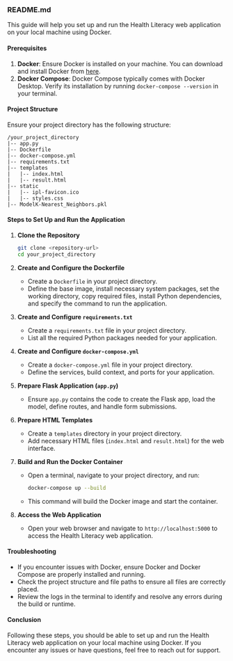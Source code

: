 ### README.md

This guide will help you set up and run the Health Literacy web application on your local machine using Docker.

#### Prerequisites

1. **Docker**: Ensure Docker is installed on your machine. You can download and install Docker from [here](https://www.docker.com/get-started).
2. **Docker Compose**: Docker Compose typically comes with Docker Desktop. Verify its installation by running `docker-compose --version` in your terminal.

#### Project Structure

Ensure your project directory has the following structure:

```
/your_project_directory
|-- app.py
|-- Dockerfile
|-- docker-compose.yml
|-- requirements.txt
|-- templates
|   |-- index.html
|   |-- result.html
|-- static
|   |-- ipl-favicon.ico
|   |-- styles.css
|-- ModelK-Nearest_Neighbors.pkl
```

#### Steps to Set Up and Run the Application

1. **Clone the Repository**
   ```bash
   git clone <repository-url>
   cd your_project_directory
   ```

2. **Create and Configure the Dockerfile**
   - Create a `Dockerfile` in your project directory.
   - Define the base image, install necessary system packages, set the working directory, copy required files, install Python dependencies, and specify the command to run the application.

3. **Create and Configure `requirements.txt`**
   - Create a `requirements.txt` file in your project directory.
   - List all the required Python packages needed for your application.

4. **Create and Configure `docker-compose.yml`**
   - Create a `docker-compose.yml` file in your project directory.
   - Define the services, build context, and ports for your application.

5. **Prepare Flask Application (`app.py`)**
   - Ensure `app.py` contains the code to create the Flask app, load the model, define routes, and handle form submissions.

6. **Prepare HTML Templates**
   - Create a `templates` directory in your project directory.
   - Add necessary HTML files (`index.html` and `result.html`) for the web interface.

7. **Build and Run the Docker Container**
   - Open a terminal, navigate to your project directory, and run:
     ```bash
     docker-compose up --build
     ```
   - This command will build the Docker image and start the container.

8. **Access the Web Application**
   - Open your web browser and navigate to `http://localhost:5000` to access the Health Literacy web application.

#### Troubleshooting

- If you encounter issues with Docker, ensure Docker and Docker Compose are properly installed and running.
- Check the project structure and file paths to ensure all files are correctly placed.
- Review the logs in the terminal to identify and resolve any errors during the build or runtime.

#### Conclusion

Following these steps, you should be able to set up and run the Health Literacy web application on your local machine using Docker. If you encounter any issues or have questions, feel free to reach out for support.
